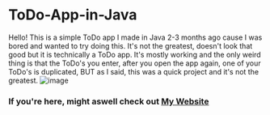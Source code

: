 # ToDo-App-in-Java

Hello! This is a simple ToDo app I made in Java 2-3 months ago cause I was bored and wanted to try doing this. It's not the greatest, doesn't look that good but it is technically a ToDo app. It's mostly working and the only weird thing is that the ToDo's you enter, after you open the app again, one of your ToDo's is duplicated, BUT as I said, this was a quick project and it's not the greatest.
![image](https://github.com/Cat3457/ToDo-App-in-Java/assets/82710010/6ae2233e-54f6-42d6-8ba5-6ccd40e7c4f1)


### If you're here, might aswell check out [My Website](https://www.cat3457.github.io)
